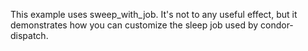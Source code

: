 This example uses sweep_with_job.  It's not to any useful effect, but it demonstrates how you can customize the sleep job used by condor-dispatch.
